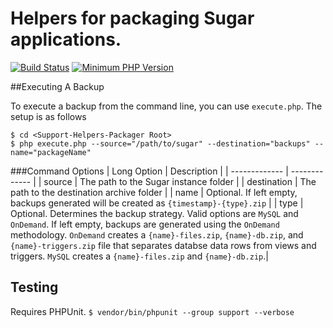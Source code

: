 # Helpers for packaging Sugar applications.

[![Build Status](https://travis-ci.com/sugarcrm/Support-Helpers-Packager.svg?token=ApQ7hyuyE1rftpStfgbN&branch=master)](https://travis-ci.com/sugarcrm/Support-Helpers-Packager)
[![Minimum PHP Version](https://img.shields.io/badge/php-%3E%3D%205.4.2-8892BF.svg?style=flat-square)](https://php.net/)

##Executing A Backup

To execute a backup from the command line, you can use `execute.php`. The setup is as follows
```
$ cd <Support-Helpers-Packager Root>
$ php execute.php --source="/path/to/sugar" --destination="backups" --name="packageName"
```

###Command Options
| Long Option  | Description |
| ------------- | ------------- |
| source  | The path to the Sugar instance folder  |
| destination  | The path to the destination archive folder   |
| name  | Optional. If left empty, backups generated will be created as `{timestamp}-{type}.zip`  |
| type  | Optional. Determines the backup strategy. Valid options are `MySQL` and `OnDemand`. If left empty, backups are generated using the `OnDemand` methodology. `OnDemand` creates a `{name}-files.zip`, `{name}-db.zip`, and `{name}-triggers.zip` file that separates databse data rows from views and triggers. `MySQL` creates a `{name}-files.zip` and `{name}-db.zip`.|

## Testing

Requires PHPUnit.
`$ vendor/bin/phpunit --group support --verbose`
